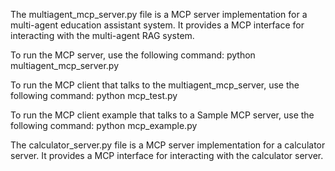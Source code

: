 The multiagent_mcp_server.py file is a MCP server implementation for a multi-agent education assistant system. It provides a MCP interface for interacting with the multi-agent RAG system.

To run the MCP server, use the following command:
python multiagent_mcp_server.py

To run the MCP client that talks to the multiagent_mcp_server, use the following command:
python mcp_test.py

To run the MCP client example that talks to a Sample MCP server, use the following command:
python mcp_example.py

The calculator_server.py file is a MCP server implementation for a calculator server. It provides a MCP interface for interacting with the calculator server.

